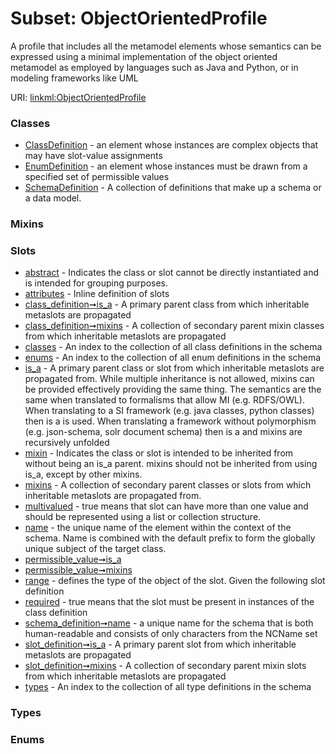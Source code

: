 
# Subset: ObjectOrientedProfile

A profile that includes all the metamodel elements whose semantics can be expressed using a minimal
implementation of the object oriented metamodel as employed by languages such as Java and Python, or
in modeling frameworks like UML

URI: [linkml:ObjectOrientedProfile](https://w3id.org/linkml/ObjectOrientedProfile)


### Classes

 * [ClassDefinition](ClassDefinition.md) - an element whose instances are complex objects that may have slot-value assignments
 * [EnumDefinition](EnumDefinition.md) - an element whose instances must be drawn from a specified set of permissible values
 * [SchemaDefinition](SchemaDefinition.md) - A collection of definitions that make up a schema or a data model.

### Mixins


### Slots

 * [abstract](abstract.md) - Indicates the class or slot cannot be directly instantiated and is intended for grouping purposes.
 * [attributes](attributes.md) - Inline definition of slots
 * [class_definition➞is_a](class_definition_is_a.md) - A primary parent class from which inheritable metaslots are propagated
 * [class_definition➞mixins](class_definition_mixins.md) - A collection of secondary parent mixin classes from which inheritable metaslots are propagated
 * [classes](classes.md) - An index to the collection of all class definitions in the schema
 * [enums](enums.md) - An index to the collection of all enum definitions in the schema
 * [is_a](is_a.md) - A primary parent class or slot from which inheritable metaslots are propagated from. While multiple inheritance is not allowed, mixins can be provided effectively providing the same thing. The semantics are the same when translated to formalisms that allow MI (e.g. RDFS/OWL). When translating to a SI framework (e.g. java classes, python classes) then is a is used. When translating a framework without polymorphism (e.g. json-schema, solr document schema) then is a and mixins are recursively unfolded
 * [mixin](mixin.md) - Indicates the class or slot is intended to be inherited from without being an is_a parent. mixins should not be inherited from using is_a, except by other mixins.
 * [mixins](mixins.md) - A collection of secondary parent classes or slots from which inheritable metaslots are propagated from.
 * [multivalued](multivalued.md) - true means that slot can have more than one value and should be represented using a list or collection structure.
 * [name](name.md) - the unique name of the element within the context of the schema.  Name is combined with the default prefix to form the globally unique subject of the target class.
 * [permissible_value➞is_a](permissible_value_is_a.md)
 * [permissible_value➞mixins](permissible_value_mixins.md)
 * [range](range.md) - defines the type of the object of the slot.  Given the following slot definition
 * [required](required.md) - true means that the slot must be present in instances of the class definition
 * [schema_definition➞name](schema_definition_name.md) - a unique name for the schema that is both human-readable and consists of only characters from the NCName set
 * [slot_definition➞is_a](slot_definition_is_a.md) - A primary parent slot from which inheritable metaslots are propagated
 * [slot_definition➞mixins](slot_definition_mixins.md) - A collection of secondary parent mixin slots from which inheritable metaslots are propagated
 * [types](types.md) - An index to the collection of all type definitions in the schema

### Types


### Enums

